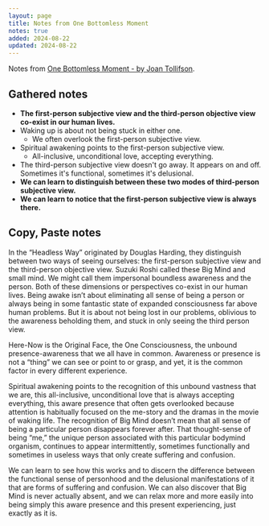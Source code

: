 ```yaml
---
layout: page
title: Notes from One Bottomless Moment
notes: true
added: 2024-08-22
updated: 2024-08-22
---
```


Notes from [One Bottomless Moment - by Joan Tollifson](https://joantollifson.substack.com/p/one-bottomless-moment).

## Gathered notes

- **The first-person subjective view and the third-person objective view co-exist in our human lives.**
- Waking up is about not being stuck in either one.
    - We often overlook the first-person subjective view.
- Spiritual awakening points to the first-person subjective view.
    - All-inclusive, unconditional love, accepting everything.
- The third-person subjective view doesn't go away. It appears on and off. Sometimes it's functional, sometimes it's delusional.
- **We can learn to distinguish between these two modes of third-person subjective view.**
- **We can learn to notice that the first-person subjective view is always there.**

## Copy, Paste notes

In the “Headless Way” originated by Douglas Harding, they distinguish between two ways of seeing ourselves: the first-person subjective view and the third-person objective view. Suzuki Roshi called these Big Mind and small mind. We might call them impersonal boundless awareness and the person. Both of these dimensions or perspectives co-exist in our human lives. Being awake isn’t about eliminating all sense of being a person or always being in some fantastic state of expanded consciousness far above human problems. But it is about not being lost in our problems, oblivious to the awareness beholding them, and stuck in only seeing the third person view.

Here-Now is the Original Face, the One Consciousness, the unbound presence-awareness that we all have in common. Awareness or presence is not a “thing” we can see or point to or grasp, and yet, it is the common factor in every different experience.

Spiritual awakening points to the recognition of this unbound vastness that we are, this all-inclusive, unconditional love that is always accepting everything, this aware presence that often gets overlooked because attention is habitually focused on the me-story and the dramas in the movie of waking life. The recognition of Big Mind doesn’t mean that all sense of being a particular person disappears forever after. That thought-sense of being “me,” the unique person associated with this particular bodymind organism, continues to appear intermittently, sometimes functionally and sometimes in useless ways that only create suffering and confusion.

We can learn to see how this works and to discern the difference between the functional sense of personhood and the delusional manifestations of it that are forms of suffering and confusion. We can also discover that Big Mind is never actually absent, and we can relax more and more easily into being simply this aware presence and this present experiencing, just exactly as it is.